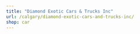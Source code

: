 ```yaml
---
title: "Diamond Exotic Cars & Trucks Inc"
url: /calgary/diamond-exotic-cars-and-trucks-inc/
shop: car
---
```

